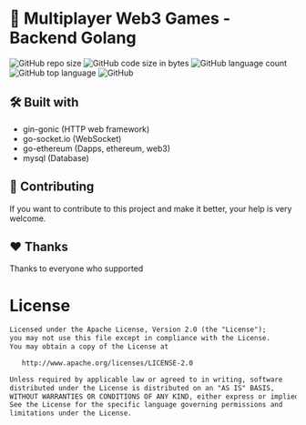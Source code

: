 # 👾 Multiplayer Web3 Games - Backend Golang

![GitHub repo size](https://img.shields.io/github/repo-size/hosseinkhojany/web3_games_backend_golang?color=red&label=repository%20size)
![GitHub code size in bytes](https://img.shields.io/github/languages/code-size/hosseinkhojany/web3_games_backend_golang?color=red)
![GitHub language count](https://img.shields.io/github/languages/count/hosseinkhojany/web3_games_backend_golang)
![GitHub top language](https://img.shields.io/github/languages/top/hosseinkhojany/web3_games_backend_golang)
![GitHub](https://img.shields.io/github/license/hosseinkhojany/web3_games_backend_golang?color=yellow)


## 🛠 Built with

- gin-gonic (HTTP web framework)
- go-socket.io (WebSocket)
- go-ethereum (Dapps, ethereum, web3)
- mysql (Database)


## 👑 Contributing

If you want to contribute to this project and make it better, your help is very welcome.


## ❤️ Thanks

Thanks to everyone who supported


# License
```xml
Licensed under the Apache License, Version 2.0 (the "License");
you may not use this file except in compliance with the License.
You may obtain a copy of the License at

   http://www.apache.org/licenses/LICENSE-2.0

Unless required by applicable law or agreed to in writing, software
distributed under the License is distributed on an "AS IS" BASIS,
WITHOUT WARRANTIES OR CONDITIONS OF ANY KIND, either express or implied.
See the License for the specific language governing permissions and
limitations under the License. 
``` 
